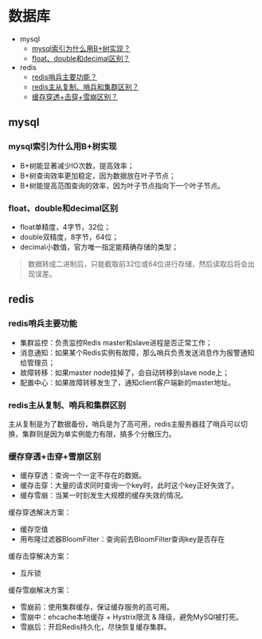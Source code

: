 # 数据库
<!-- GFM-TOC -->
* mysql
  * [mysql索引为什么用B+树实现？](#mysql索引为什么用B+树实现?)
  * [float、double和decimal区别？](#float、double和decimal区别?)
* redis
  * [redis哨兵主要功能？](#redis哨兵主要功能?)
  * [redis主从复制、哨兵和集群区别？](#redis主从复制、哨兵和集群区别?)
  * [缓存穿透+击穿+雪崩区别？](#缓存穿透+击穿+雪崩区别?)
<!-- GFM-TOC -->

## mysql

### mysql索引为什么用B+树实现

* B+树能显著减少IO次数，提高效率；
* B+树查询效率更加稳定，因为数据放在叶子节点；
* B+树能提高范围查询的效率，因为叶子节点指向下一个叶子节点。

### float、double和decimal区别

* float单精度，4字节，32位；
* double双精度，8字节，64位；
* decimal小数值，官方唯一指定能精确存储的类型；

> 数据转成二进制后，只能截取前32位或64位进行存储，然后读取后将会出现误差。

## redis

### redis哨兵主要功能

* 集群监控：负责监控Redis master和slave进程是否正常工作；
* 消息通知：如果某个Redis实例有故障，那么哨兵负责发送消息作为报警通知给管理员；
* 故障转移：如果master node挂掉了，会自动转移到slave node上；
* 配置中心：如果故障转移发生了，通知client客户端新的master地址。

### redis主从复制、哨兵和集群区别

主从复制是为了数据备份，哨兵是为了高可用，redis主服务器挂了哨兵可以切换，集群则是因为单实例能力有限，搞多个分散压力。

### 缓存穿透+击穿+雪崩区别

* 缓存穿透：查询一个一定不存在的数据。
* 缓存击穿：大量的请求同时查询一个key时，此时这个key正好失效了。
* 缓存雪崩：当某一时刻发生大规模的缓存失效的情况。

缓存穿透解决方案：

* 缓存空值
* 用布隆过滤器BloomFilter：查询前去BloomFilter查询key是否存在

缓存击穿解决方案：

* 互斥锁

缓存雪崩解决方案：

* 雪崩前：使用集群缓存，保证缓存服务的高可用。
* 雪崩中：ehcache本地缓存 + Hystrix限流 & 降级，避免MySQl被打死。
* 雪崩后：开启Redis持久化，尽快恢复缓存集群。
